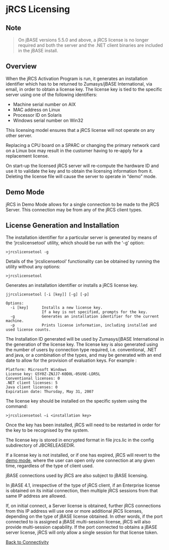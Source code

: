 # jRCS Licensing  

<PageHeader />

## Note

>On jBASE versions 5.5.0 and above, a jRCS license is no longer required and both the server and the .NET client binaries are included in the jBASE install.

## Overview

When the jRCS Activation Program is run, it generates an installation identifier which has to be returned to Zumasys/jBASE International, via email, in order to obtain a license key. The license key is tied to the specific server using one of the following identifiers:

- Machine serial number on AIX
- MAC address on Linux
- Processor ID on Solaris
- Windows serial number on Win32

This licensing model ensures that a jRCS license will not operate on any other server.

Replacing a CPU board on a SPARC or changing the primary network card on a Linux box may result in the customer having to re-apply for a replacement license.

On start-up the licensed jRCS server will re-compute the hardware ID and use it to validate the key and to obtain the licensing information from it. Deleting the license file will cause the server to operate in “demo” mode.

## Demo Mode

jRCS in Demo Mode allows for a single connection to be made to the jRCS Server. This connection may be from any of the jRCS client types.

## License Generation and Installation

The installation identifier for a particular server is generated by means of the ‘jrcslicensetool’ utility, which should be run with the ‘-g’ option:

```
>jrcslicensetool -g
```

Details of the ‘jrcslicensetool’ functionality can be obtained by running the utility without any options:

```
>jrcslicensetool
```

Generates an installation identifier or installs a jRCS license key.

```
jjrcslicensetool [-i [key]] [-g] [-p]

Options:
  -i [key]      Installs a new license key.
                If a key is not specified, prompts for the key.
  -g            Generates an installation identifier for the current machine.
  -p            Prints license information, including installed and used license counts.
```

The Installation ID generated will be used by Zumasys/jBASE International in the generation of the license key. The license key is also generated using the number of users by connection type required, i.e. conventional, .NET and java, or a combination of the types, and may be generated with an end date to allow for the provision of evaluation keys. For example :

```
Platform: Microsoft Windows
License key: G5Y0Z-ZNJJ7-K0D0L-05U9E-LDR5L
Conventional licenses: 0
.NET client licenses: 5
Java client licenses: 0
Expiration date: Thursday, May 31, 2007
```

The license key should be installed on the specific system using the command:

```
>jrcslicensetool –i <installation key>
```

Once the key has been installed, jRCS will need to be restarted in order for the key to be recognised by the system.

The license key is stored in encrypted format in file jrcs.lic in the config subdirectory of JBCRELEASEDIR.

If a license key is not installed, or if one has expired, jRCS will revert to the [demo mode](#demo-mode), where the user can open only one connection at any given time, regardless of the type of client used.

jBASE connections used by jRCS are also subject to jBASE licensing.  

In jBASE 4.1, irrespective of the type of jRCS client, if an Enterprise license is obtained on its initial connection, then multiple jRCS sessions from that same IP address are allowed.

If, on initial connect, a Server license is obtained, further jRCS connections from this IP address will use one or more additional jRCS licenses, depending on the type of jBASE license obtained. In other words, if the port connected to is assigned a jBASE multi-session license, jRCS will also provide multi-session capability. If the port connected to obtains a jBASE server license, jRCS will only allow a single session for that license token.

[Back to Connectivity](./../README.md)

<PageFooter />
